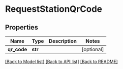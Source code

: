 # RequestStationQrCode

## Properties
Name | Type | Description | Notes
------------ | ------------- | ------------- | -------------
**qr_code** | **str** |  | [optional] 

[[Back to Model list]](../README.md#documentation-for-models) [[Back to API list]](../README.md#documentation-for-api-endpoints) [[Back to README]](../README.md)


